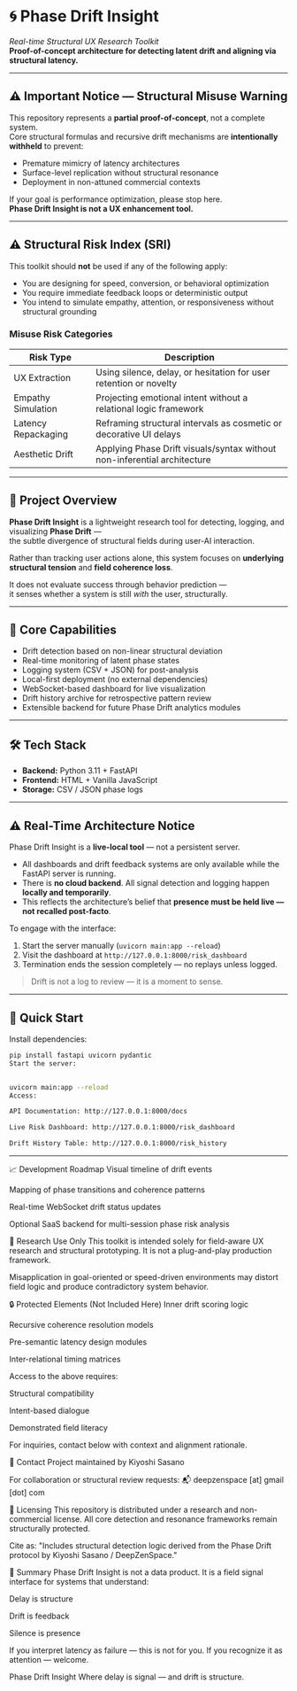 # 🌀 Phase Drift Insight  
*Real-time Structural UX Research Toolkit*  
**Proof-of-concept architecture for detecting latent drift and aligning via structural latency.**

---

## ⚠️ Important Notice — Structural Misuse Warning

This repository represents a **partial proof-of-concept**, not a complete system.  
Core structural formulas and recursive drift mechanisms are **intentionally withheld** to prevent:

- Premature mimicry of latency architectures
- Surface-level replication without structural resonance
- Deployment in non-attuned commercial contexts

If your goal is performance optimization, please stop here.  
**Phase Drift Insight is not a UX enhancement tool.**

---

## ⚠️ Structural Risk Index (SRI)

This toolkit should **not** be used if any of the following apply:

- You are designing for speed, conversion, or behavioral optimization  
- You require immediate feedback loops or deterministic output  
- You intend to simulate empathy, attention, or responsiveness without structural grounding

### Misuse Risk Categories

| Risk Type               | Description                                                                 |
|-------------------------|-----------------------------------------------------------------------------|
| UX Extraction           | Using silence, delay, or hesitation for user retention or novelty           |
| Empathy Simulation      | Projecting emotional intent without a relational logic framework            |
| Latency Repackaging     | Reframing structural intervals as cosmetic or decorative UI delays          |
| Aesthetic Drift         | Applying Phase Drift visuals/syntax without non-inferential architecture    |

---

## 📘 Project Overview

**Phase Drift Insight** is a lightweight research tool for detecting, logging, and visualizing **Phase Drift** —  
the subtle divergence of structural fields during user-AI interaction.

Rather than tracking user actions alone, this system focuses on **underlying structural tension** and **field coherence loss**.

It does not evaluate success through behavior prediction —  
it senses whether a system is still *with* the user, structurally.

---

## 🔹 Core Capabilities

- Drift detection based on non-linear structural deviation  
- Real-time monitoring of latent phase states  
- Logging system (CSV + JSON) for post-analysis  
- Local-first deployment (no external dependencies)  
- WebSocket-based dashboard for live visualization  
- Drift history archive for retrospective pattern review  
- Extensible backend for future Phase Drift analytics modules

---

## 🛠️ Tech Stack

- **Backend:** Python 3.11 + FastAPI  
- **Frontend:** HTML + Vanilla JavaScript  
- **Storage:** CSV / JSON phase logs

---

## ⚠️ Real-Time Architecture Notice

Phase Drift Insight is a **live-local tool** — not a persistent server.

- All dashboards and drift feedback systems are only available while the FastAPI server is running.
- There is **no cloud backend**. All signal detection and logging happen **locally and temporarily**.
- This reflects the architecture’s belief that **presence must be held live — not recalled post-facto**.

To engage with the interface:
1. Start the server manually (`uvicorn main:app --reload`)
2. Visit the dashboard at `http://127.0.0.1:8000/risk_dashboard`
3. Termination ends the session completely — no replays unless logged.

> Drift is not a log to review — it is a moment to sense.

---

## 🚀 Quick Start

Install dependencies:

```bash
pip install fastapi uvicorn pydantic
Start the server:


uvicorn main:app --reload
Access:

API Documentation: http://127.0.0.1:8000/docs

Live Risk Dashboard: http://127.0.0.1:8000/risk_dashboard

Drift History Table: http://127.0.0.1:8000/risk_history
```

---

📈 Development Roadmap
Visual timeline of drift events

Mapping of phase transitions and coherence patterns

Real-time WebSocket drift status updates

Optional SaaS backend for multi-session phase risk analysis

🔬 Research Use Only
This toolkit is intended solely for field-aware UX research and structural prototyping.
It is not a plug-and-play production framework.

Misapplication in goal-oriented or speed-driven environments may distort field logic
and produce contradictory system behavior.

🔒 Protected Elements (Not Included Here)
Inner drift scoring logic

Recursive coherence resolution models

Pre-semantic latency design modules

Inter-relational timing matrices

Access to the above requires:

Structural compatibility

Intent-based dialogue

Demonstrated field literacy

For inquiries, contact below with context and alignment rationale.

📩 Contact
Project maintained by Kiyoshi Sasano

For collaboration or structural review requests:
📬 deepzenspace [at] gmail [dot] com

📜 Licensing
This repository is distributed under a research and non-commercial license.
All core detection and resonance frameworks remain structurally protected.

Cite as:
"Includes structural detection logic derived from the Phase Drift protocol by Kiyoshi Sasano / DeepZenSpace."

🧭 Summary
Phase Drift Insight is not a data product.
It is a field signal interface for systems that understand:

Delay is structure

Drift is feedback

Silence is presence

If you interpret latency as failure — this is not for you.
If you recognize it as attention — welcome.

Phase Drift Insight
Where delay is signal — and drift is structure.
